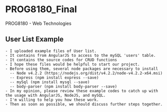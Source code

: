 # PROG8180_Final
PROG8180 - Web Technologies

  ## User List Example
  
    - I uploaded example files of User list.
    - It contains from AngularJS to access to the mySQL 'users' table.
    - It contains the source codes for CRUD functions
    - I hope these files would be helpful to start our project.
    - Before using them, several node packages are necessary to install
      -- Node v4.2.2 (https://nodejs.org/dist/v4.2.2/node-v4.2.2-x64.msi)
      -- Express (npm install express --save)
      -- mySql (npm install mysql --save)
      -- body-parser (npm install body-parser --save)
    - In my opinion, please review these example codes to catch up with the usage with AngularJS, NodeJS, and mySQL.
    - I'm willing to help you how these work.
    - Then as soon as possible, we should discuss further steps together.
